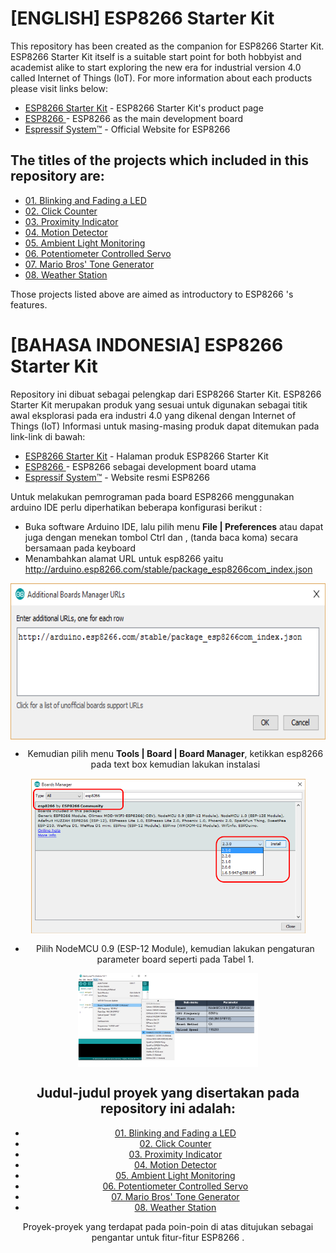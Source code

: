 # [ENGLISH] ESP8266  Starter Kit
This repository has been created as the companion for ESP8266  Starter Kit.
ESP8266  Starter Kit itself is a suitable start point for both hobbyist and academist alike to start exploring the new era for industrial version 4.0 called Internet of Things (IoT).
For more information about each products please visit links below:
* [ESP8266  Starter Kit](http://digiwarestore.com/en/) - ESP8266  Starter Kit's product page
* [ESP8266 ](https://www.arduino.cc/en/Main/ArduinoBoard101) - ESP8266  as the main development board
* [Espressif System™](http://espressif.com/en) - Official Website for ESP8266 

## The titles of the projects which included in this repository are:
* [01. Blinking and Fading a LED](/01_Blinking_and_Fading_a_LED)
* [02. Click Counter](/02_Click_Counter)
* [03. Proximity Indicator](/03_Proximity_Indicator)
* [04. Motion Detector](/04_Motion_Detector)
* [05. Ambient Light Monitoring](/05_Ambient_Light_Monitoring)
* [06. Potentiometer Controlled Servo](/06_Potentiometer_Controlled_Servo)
* [07. Mario Bros' Tone Generator](/07_Mario_Bros_Tone_Generator)
* [08. Weather Station](/08_Weather_Station)

Those projects listed above are aimed as introductory to ESP8266 's features.

# [BAHASA INDONESIA] ESP8266  Starter Kit
Repository ini dibuat sebagai pelengkap dari ESP8266  Starter Kit.
ESP8266  Starter Kit merupakan produk yang sesuai untuk digunakan sebagai titik awal eksplorasi pada era industri 4.0 yang dikenal dengan Internet of Things (IoT) 
Informasi untuk masing-masing produk dapat ditemukan pada link-link di bawah: 
* [ESP8266  Starter Kit](http://digiwarestore.com/en/) - Halaman produk ESP8266  Starter Kit
* [ESP8266 ](https://www.arduino.cc/en/Main/ArduinoBoard101) - ESP8266  sebagai development board utama
* [Espressif System™](http://espressif.com/en) - Website resmi ESP8266 

Untuk melakukan pemrograman pada board ESP8266  menggunakan arduino IDE perlu diperhatikan beberapa konfigurasi berikut :
* Buka software Arduino IDE, lalu pilih menu **File | Preferences** atau dapat juga dengan menekan tombol Ctrl dan , (tanda baca koma) secara bersamaan pada keyboard
* Menambahkan alamat URL untuk esp8266 yaitu http://arduino.esp8266.com/stable/package_esp8266com_index.json

<div style="text-align:center"><img src="/images/additional_url.png" height="250" align ="center"/><div/>

* Kemudian pilih menu **Tools | Board | Board Manager**, ketikkan esp8266 pada text box kemudian lakukan instalasi
<div style="text-align:center"><img src="/images/esp8266_package.PNG" height="250" align ="center"/><div/>

* Pilih NodeMCU 0.9 (ESP-12 Module), kemudian lakukan pengaturan parameter board seperti pada Tabel 1.

<img src="/images/configuration_table.PNG" height="150" align ="center">


## Judul-judul proyek yang disertakan pada repository ini adalah:
* [01. Blinking and Fading a LED](/01_Blinking_and_Fading_a_LED)
* [02. Click Counter](/02_Click_Counter)
* [03. Proximity Indicator](/03_Proximity_Indicator)
* [04. Motion Detector](/04_Motion_Detector)
* [05. Ambient Light Monitoring](/05_Ambient_Light_Monitoring)
* [06. Potentiometer Controlled Servo](/06_Potentiometer_Controlled_Servo)
* [07. Mario Bros' Tone Generator](/07_Mario_Bros_Tone_Generator)
* [08. Weather Station](/08_Weather_Station)

Proyek-proyek yang terdapat pada poin-poin di atas ditujukan sebagai pengantar untuk fitur-fitur ESP8266 .
